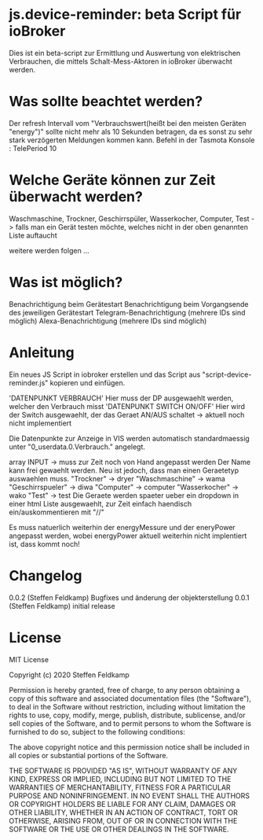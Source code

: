 # js.device-reminder: beta Script für ioBroker
Dies ist ein beta-script zur Ermittlung und Auswertung von elektrischen Verbrauchen, die mittels Schalt-Mess-Aktoren in ioBroker überwacht werden.

# Was sollte beachtet werden?
Der refresh Intervall vom "Verbrauchswert(heißt bei den meisten Geräten "energy")" sollte nicht mehr als 10 Sekunden betragen, da es sonst zu sehr stark verzögerten Meldungen kommen kann.
Befehl in der Tasmota Konsole : TelePeriod 10

# Welche Geräte können zur Zeit überwacht werden?
Waschmaschine,
Trockner,
Geschirrspüler,
Wasserkocher,
Computer,
Test -> falls man ein Gerät testen möchte, welches nicht in der oben genannten Liste auftaucht

weitere werden folgen ...

# Was ist möglich?
Benachrichtigung beim Gerätestart
Benachrichtigung beim Vorgangsende des jeweiligen Gerätestart
Telegram-Benachrichtigung (mehrere IDs sind möglich)
Alexa-Benachrichtigung (mehrere IDs sind möglich)

# Anleitung
Ein neues JS Script in iobroker erstellen und das Script aus "script-device-reminder.js" kopieren und einfügen.

'DATENPUNKT VERBRAUCH' Hier muss der DP ausgewaehlt werden, welcher den Verbrauch misst
'DATENPUNKT SWITCH ON/OFF' Hier wird der Switch ausgewaehlt, der das Geraet AN/AUS schaltet -> aktuell noch nicht implementiert

Die Datenpunkte zur Anzeige in VIS werden automatisch standardmaessig unter "0_userdata.0.Verbrauch." angelegt.

array INPUT -> muss zur Zeit noch von Hand angepasst werden
Der Name kann frei gewaehlt werden. Neu ist jedoch, dass man einen Geraetetyp auswaehlen muss.
"Trockner" -> dryer
"Waschmaschine" -> wama
"Geschirrspueler" -> diwa
"Computer" -> computer
"Wasserkocher" -> wako
"Test" -> test
Die Geraete werden spaeter ueber ein dropdown in einer html Liste ausgewaehlt, zur Zeit einfach haendisch ein/auskommentieren mit "//"

Es muss natuerlich weiterhin der energyMessure und der eneryPower angepasst werden,
wobei energyPower aktuell weiterhin nicht implentiert ist, dass kommt noch!

# Changelog
0.0.2
(Steffen Feldkamp) Bugfixes und änderung der objekterstellung
0.0.1
(Steffen Feldkamp) initial release

# License
MIT License

Copyright (c) 2020 Steffen Feldkamp

Permission is hereby granted, free of charge, to any person obtaining a copy of this software and associated documentation files (the "Software"), to deal in the Software without restriction, including without limitation the rights to use, copy, modify, merge, publish, distribute, sublicense, and/or sell copies of the Software, and to permit persons to whom the Software is furnished to do so, subject to the following conditions:

The above copyright notice and this permission notice shall be included in all copies or substantial portions of the Software.

THE SOFTWARE IS PROVIDED "AS IS", WITHOUT WARRANTY OF ANY KIND, EXPRESS OR IMPLIED, INCLUDING BUT NOT LIMITED TO THE WARRANTIES OF MERCHANTABILITY, FITNESS FOR A PARTICULAR PURPOSE AND NONINFRINGEMENT. IN NO EVENT SHALL THE AUTHORS OR COPYRIGHT HOLDERS BE LIABLE FOR ANY CLAIM, DAMAGES OR OTHER LIABILITY, WHETHER IN AN ACTION OF CONTRACT, TORT OR OTHERWISE, ARISING FROM, OUT OF OR IN CONNECTION WITH THE SOFTWARE OR THE USE OR OTHER DEALINGS IN THE SOFTWARE.
